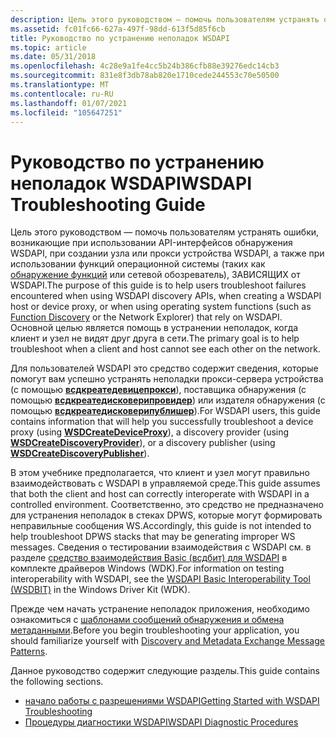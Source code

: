 ```yaml
---
description: Цель этого руководством — помочь пользователям устранять ошибки, возникающие при использовании API-интерфейсов обнаружения WSDAPI, при создании узла или прокси устройства WSDAPI, а также при использовании функций операционной системы (таких как обнаружение функций или сетевой обозреватель), зависящих от WSDAPI.
ms.assetid: fc01fc66-627a-497f-98dd-613f5d85f6cb
title: Руководство по устранению неполадок WSDAPI
ms.topic: article
ms.date: 05/31/2018
ms.openlocfilehash: 4c28e9a1fe4cc5b24b386cfb88e39276edc14cb3
ms.sourcegitcommit: 831e8f3db78ab820e1710cede244553c70e50500
ms.translationtype: MT
ms.contentlocale: ru-RU
ms.lasthandoff: 01/07/2021
ms.locfileid: "105647251"
---
```

# <a name="wsdapi-troubleshooting-guide"></a><span data-ttu-id="89852-103">Руководство по устранению неполадок WSDAPI</span><span class="sxs-lookup"><span data-stu-id="89852-103">WSDAPI Troubleshooting Guide</span></span>

<span data-ttu-id="89852-104">Цель этого руководством — помочь пользователям устранять ошибки, возникающие при использовании API-интерфейсов обнаружения WSDAPI, при создании узла или прокси устройства WSDAPI, а также при использовании функций операционной системы (таких как [обнаружение функций](/previous-versions/windows/desktop/fundisc/fd-portal) или сетевой обозреватель), ЗАВИСЯЩИХ от WSDAPI.</span><span class="sxs-lookup"><span data-stu-id="89852-104">The purpose of this guide is to help users troubleshoot failures encountered when using WSDAPI discovery APIs, when creating a WSDAPI host or device proxy, or when using operating system functions (such as [Function Discovery](/previous-versions/windows/desktop/fundisc/fd-portal) or the Network Explorer) that rely on WSDAPI.</span></span> <span data-ttu-id="89852-105">Основной целью является помощь в устранении неполадок, когда клиент и узел не видят друг друга в сети.</span><span class="sxs-lookup"><span data-stu-id="89852-105">The primary goal is to help troubleshoot when a client and host cannot see each other on the network.</span></span>

<span data-ttu-id="89852-106">Для пользователей WSDAPI это средство содержит сведения, которые помогут вам успешно устранять неполадки прокси-сервера устройства (с помощью [**всдкреатедевицепрокси**](/windows/desktop/api/WsdClient/nf-wsdclient-wsdcreatedeviceproxy)), поставщика обнаружения (с помощью [**всдкреатедисковерипровидер**](/windows/desktop/api/WsdDisco/nf-wsddisco-wsdcreatediscoveryprovider)) или издателя обнаружения (с помощью [**всдкреатедисковерипублишер**](/windows/desktop/api/WsdDisco/nf-wsddisco-wsdcreatediscoverypublisher)).</span><span class="sxs-lookup"><span data-stu-id="89852-106">For WSDAPI users, this guide contains information that will help you successfully troubleshoot a device proxy (using [**WSDCreateDeviceProxy**](/windows/desktop/api/WsdClient/nf-wsdclient-wsdcreatedeviceproxy)), a discovery provider (using [**WSDCreateDiscoveryProvider**](/windows/desktop/api/WsdDisco/nf-wsddisco-wsdcreatediscoveryprovider)), or a discovery publisher (using [**WSDCreateDiscoveryPublisher**](/windows/desktop/api/WsdDisco/nf-wsddisco-wsdcreatediscoverypublisher)).</span></span>

<span data-ttu-id="89852-107">В этом учебнике предполагается, что клиент и узел могут правильно взаимодействовать с WSDAPI в управляемой среде.</span><span class="sxs-lookup"><span data-stu-id="89852-107">This guide assumes that both the client and host can correctly interoperate with WSDAPI in a controlled environment.</span></span> <span data-ttu-id="89852-108">Соответственно, это средство не предназначено для устранения неполадок в стеках DPWS, которые могут формировать неправильные сообщения WS.</span><span class="sxs-lookup"><span data-stu-id="89852-108">Accordingly, this guide is not intended to help troubleshoot DPWS stacks that may be generating improper WS messages.</span></span> <span data-ttu-id="89852-109">Сведения о тестировании взаимодействия с WSDAPI см. в разделе [средство взаимодействия Basic (всдбит) для WSDAPI](https://msdn.microsoft.com/library/cc264250.aspx) в комплекте драйверов Windows (WDK).</span><span class="sxs-lookup"><span data-stu-id="89852-109">For information on testing interoperability with WSDAPI, see the [WSDAPI Basic Interoperability Tool (WSDBIT)](https://msdn.microsoft.com/library/cc264250.aspx) in the Windows Driver Kit (WDK).</span></span>

<span data-ttu-id="89852-110">Прежде чем начать устранение неполадок приложения, необходимо ознакомиться с [шаблонами сообщений обнаружения и обмена метаданными](discovery-and-metadata-exchange-message-patterns.md).</span><span class="sxs-lookup"><span data-stu-id="89852-110">Before you begin troubleshooting your application, you should familiarize yourself with [Discovery and Metadata Exchange Message Patterns](discovery-and-metadata-exchange-message-patterns.md).</span></span>

<span data-ttu-id="89852-111">Данное руководство содержит следующие разделы.</span><span class="sxs-lookup"><span data-stu-id="89852-111">This guide contains the following sections.</span></span>

-   [<span data-ttu-id="89852-112">начало работы с разрешениями WSDAPI</span><span class="sxs-lookup"><span data-stu-id="89852-112">Getting Started with WSDAPI Troubleshooting</span></span>](getting-started-with-wsdapi-troubleshooting.md)
-   [<span data-ttu-id="89852-113">Процедуры диагностики WSDAPI</span><span class="sxs-lookup"><span data-stu-id="89852-113">WSDAPI Diagnostic Procedures</span></span>](wsdapi-diagnostic-procedures.md)
